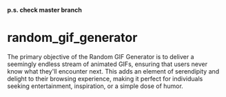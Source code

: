**p.s. check master branch**
# random_gif_generator
The primary objective of the Random GIF Generator is to deliver a seemingly endless stream of animated GIFs, ensuring that users never know what they'll encounter next. This adds an element of serendipity and delight to their browsing experience, making it perfect for individuals seeking entertainment, inspiration, or a simple dose of humor.
